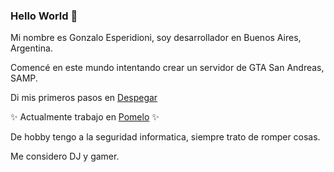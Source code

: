 ### Hello World 👋

Mi nombre es Gonzalo Esperidioni, soy desarrollador en Buenos Aires, Argentina.

Comencé en este mundo intentando crear un servidor de GTA San Andreas, SAMP.

Di mis primeros pasos en [Despegar](https://www.despegar.com.ar)

✨ Actualmente trabajo en [Pomelo](https://pomelo.la) ✨

De hobby tengo a la seguridad informatica, siempre trato de romper cosas.

Me considero DJ y gamer.


<!--
**GonzaloEsperidioni/GonzaloEsperidioni** is a ✨ _special_ ✨ repository because its `README.md` (this file) appears on your GitHub profile.

Here are some ideas to get you started:

- 🔭 I’m currently working on ...
- 🌱 I’m currently learning ...
- 👯 I’m looking to collaborate on ...
- 🤔 I’m looking for help with ...
- 💬 Ask me about ...
- 📫 How to reach me: ...
- 😄 Pronouns: ...
- ⚡ Fun fact: ...
-->
